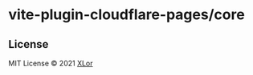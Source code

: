 # vite-plugin-cloudflare-pages/core

## License

MIT License © 2021 [XLor](https://github.com/yjl9903)
